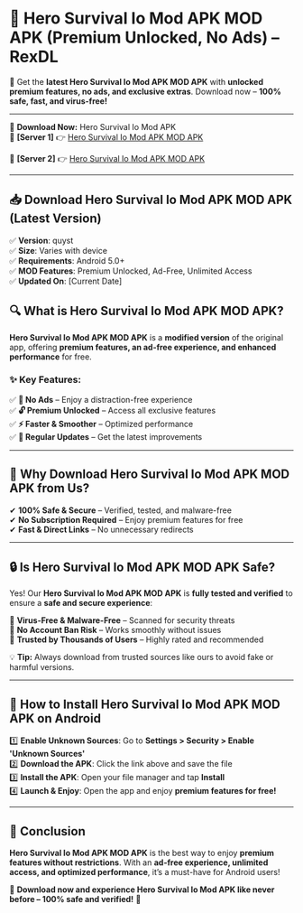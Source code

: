 # 🚀 Hero Survival Io Mod APK MOD APK (Premium Unlocked, No Ads) – RexDL 

🎯 Get the **latest Hero Survival Io Mod APK MOD APK** with **unlocked premium features, no ads, and exclusive extras**. Download now – **100% safe, fast, and virus-free!**  

---

🔽 **Download Now:** Hero Survival Io Mod APK  
🔹 **[Server 1]** 👉 [Hero Survival Io Mod APK MOD APK](https://apkcomod.com?title=Hero_Survival_Io_Mod_APK)  

🔹 **[Server 2]** 👉 [Hero Survival Io Mod APK MOD APK](https://apkcomod.com?title=Hero_Survival_Io_Mod_APK)  

---
## 📥 Download Hero Survival Io Mod APK MOD APK (Latest Version)  

✅ **Version**: quyst  
✅ **Size**: Varies with device  
✅ **Requirements**: Android 5.0+  
✅ **MOD Features**: Premium Unlocked, Ad-Free, Unlimited Access  
✅ **Updated On**: [Current Date]  

## 🔍 What is Hero Survival Io Mod APK MOD APK?  

**Hero Survival Io Mod APK MOD APK** is a **modified version** of the original app, offering **premium features, an ad-free experience, and enhanced performance** for free.  

### ✨ Key Features:  

✅ **🚫 No Ads** – Enjoy a distraction-free experience  
✅ **🔓 Premium Unlocked** – Access all exclusive features  
✅ **⚡ Faster & Smoother** – Optimized performance  
✅ **🔄 Regular Updates** – Get the latest improvements  

---

## 🌟 Why Download Hero Survival Io Mod APK MOD APK from Us?  

✔ **100% Safe & Secure** – Verified, tested, and malware-free  
✔ **No Subscription Required** – Enjoy premium features for free  
✔ **Fast & Direct Links** – No unnecessary redirects  

---

## 🔒 Is Hero Survival Io Mod APK MOD APK Safe?  

Yes! Our **Hero Survival Io Mod APK MOD APK** is **fully tested and verified** to ensure a **safe and secure experience**:  

🔹 **Virus-Free & Malware-Free** – Scanned for security threats  
🔹 **No Account Ban Risk** – Works smoothly without issues  
🔹 **Trusted by Thousands of Users** – Highly rated and recommended  

💡 **Tip:** Always download from trusted sources like ours to avoid fake or harmful versions.  

---

## 📲 How to Install Hero Survival Io Mod APK MOD APK on Android  

1️⃣ **Enable Unknown Sources**: Go to **Settings > Security > Enable 'Unknown Sources'**  
2️⃣ **Download the APK**: Click the link above and save the file  
3️⃣ **Install the APK**: Open your file manager and tap **Install**  
4️⃣ **Launch & Enjoy**: Open the app and enjoy **premium features for free!**  

---

## 🚀 Conclusion  

**Hero Survival Io Mod APK MOD APK** is the best way to enjoy **premium features without restrictions**. With an **ad-free experience, unlimited access, and optimized performance**, it’s a must-have for Android users!  

🔻 **Download now and experience Hero Survival Io Mod APK like never before – 100% safe and verified!** 🔻  
